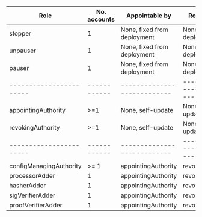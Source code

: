| Role                    | No. accounts | Appointable by              | Revocable by                | Action at revocation/update | Operate at            |
| ----------------------- | ------------ | --------------------------- | --------------------------- | --------------------------- | --------------------- |
| stopper                 | 1            | None, fixed from deployment | None, fixed from deployment | N/A                         | Admin                 |
| unpauser                | 1            | None, fixed from deployment | None, fixed from deployment | N/A                         | Admin                 |
| pauser                  | 1            | None, fixed from deployment | None, fixed from deployment | N/A                         | Admin                 |
| ----------------------- | ------------ | --------------------------- | --------------------------- | --------------------------- | --------------------- |
| appointingAuthority     | >=1          | None, self-update           | None, self-update           | pause                       | Admin                 |
| revokingAuthority       | >=1          | None, self-update           | None, self-update           | pause                       | Admin                 |
| ----------------------- | ------------ | --------------------------- | --------------------------- | --------------------------- | --------------------- |
| configManagingAuthority | >= 1         | appointingAuthority         | revokingAuthority           | None                        | Exchange              |
| processorAdder          | 1            | appointingAuthority         | revokingAuthority           | None                        | ProcessorProxy        |
| hasherAdder             | 1            | appointingAuthority         | revokingAuthority           | None                        | HasherRegistry        |
| sigVerifierAdder        | 1            | appointingAuthority         | revokingAuthority           | None                        | SigVerifierRegistry   |
| proofVerifierAdder      | 1            | appointingAuthority         | revokingAuthority           | None                        | ProofVerifierRegistry |
